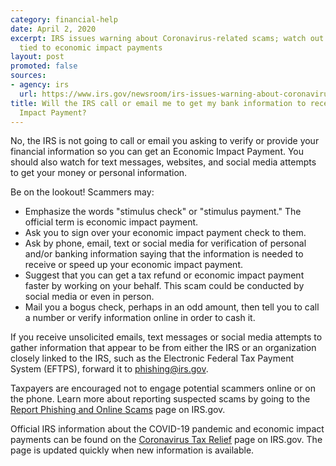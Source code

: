 ```yaml
---
category: financial-help
date: April 2, 2020
excerpt: IRS issues warning about Coronavirus-related scams; watch out for schemes
  tied to economic impact payments
layout: post
promoted: false
sources:
- agency: irs
  url: https://www.irs.gov/newsroom/irs-issues-warning-about-coronavirus-related-scams-watch-out-for-schemes-tied-to-economic-impact-payments
title: Will the IRS call or email me to get my bank information to receive my Economic
  Impact Payment?
---
```


No, the IRS is not going to call or email you asking to verify or provide your financial information so you can get an Economic Impact Payment. You should also watch for text messages, websites, and social media attempts to get your money or personal information.

Be on the lookout! Scammers may:

* Emphasize the words "stimulus check" or "stimulus payment." The official term is economic impact payment.
* Ask you to sign over your economic impact payment check to them.
* Ask by phone, email, text or social media for verification of personal and/or banking information saying that the information is needed to receive or speed up your economic impact payment.
* Suggest that you can get a tax refund or economic impact payment faster by working on your behalf. This scam could be conducted by social media or even in person.
* Mail you a bogus check, perhaps in an odd amount, then tell you to call a number or verify information online in order to cash it.

If you receive unsolicited emails, text messages or social media attempts to gather information that appear to be from either the IRS or an organization closely linked to the IRS, such as the Electronic Federal Tax Payment System (EFTPS), forward it to [phishing@irs.gov](mailto:phishing@irs.gov).

Taxpayers are encouraged not to engage potential scammers online or on the phone. Learn more about reporting suspected scams by going to the [Report Phishing and Online Scams](https://www.irs.gov/privacy-disclosure/report-phishing) page on IRS.gov.

Official IRS information about the COVID-19 pandemic and economic impact payments can be found on the [Coronavirus Tax Relief](https://www.irs.gov/coronavirus) page on IRS.gov. The page is updated quickly when new information is available.